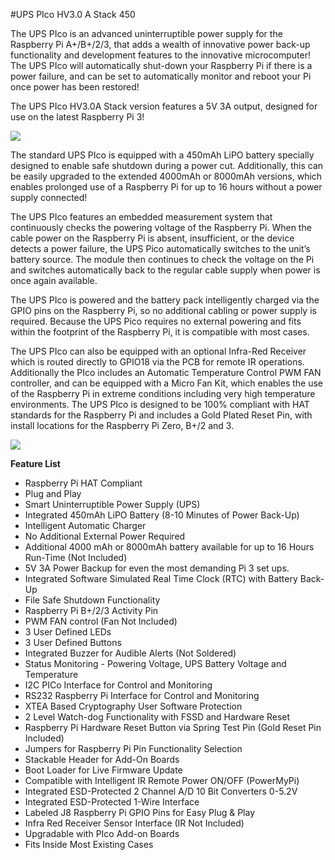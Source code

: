 #UPS PIco HV3.0 A Stack 450

The UPS PIco is an advanced uninterruptible power supply for the Raspberry Pi A+/B+/2/3, that adds a wealth of innovative power back-up functionality and development features to the innovative microcomputer! The UPS PIco will automatically shut-down your Raspberry Pi if there is a power failure, and can be set to automatically monitor and reboot your Pi once power has been restored!

The UPS PIco HV3.0A Stack version features a 5V 3A output, designed for use on the latest Raspberry Pi 3!

![](https://www.modmypi.com/image/data/rpi-products/breakout-boards/modmypi/pico/update-2/DSC_0794.jpg)

The standard UPS PIco is equipped with a 450mAh LiPO battery specially designed to enable safe shutdown during a power cut. Additionally, this can be easily upgraded to the extended 4000mAh or 8000mAh versions, which enables prolonged use of a Raspberry Pi for up to 16 hours without a power supply connected!

The UPS PIco features an embedded measurement system that continuously checks the powering voltage of the Raspberry Pi. When the cable power on the Raspberry Pi is absent, insufficient, or the device detects a power failure, the UPS Pico automatically switches to the unit’s battery source. The module then continues to check the voltage on the Pi and switches automatically back to the regular cable supply when power is once again available.

The UPS PIco is powered and the battery pack intelligently charged via the GPIO pins on the Raspberry Pi, so no additional cabling or power supply is required. Because the UPS Pico requires no external powering and fits within the footprint of the Raspberry Pi, it is compatible with most cases.

The UPS PIco can also be equipped with an optional Infra-Red Receiver which is routed directly to GPIO18 via the PCB for remote IR operations. Additionally the PIco includes an Automatic Temperature Control PWM FAN controller, and can be equipped with a Micro Fan Kit, which enables the use of the Raspberry Pi in extreme conditions including very high temperature environments. The UPS PIco is designed to be 100% compliant with HAT standards for the Raspberry Pi and includes a Gold Plated Reset Pin, with install locations for the Raspberry Pi Zero, B+/2 and 3.

![](https://www.modmypi.com/image/data/rpi-products/breakout-boards/modmypi/pico/update-2/ups-pico-stack.png)

**Feature List**

* Raspberry Pi HAT Compliant
* Plug and Play
* Smart Uninterruptible Power Supply (UPS)
* Integrated 450mAh LiPO Battery (8-10 Minutes of Power Back-Up)
* Intelligent Automatic Charger
* No Additional External Power Required
* Additional 4000 mAh or 8000mAh battery available for up to 16 Hours Run-Time (Not Included)
* 5V 3A Power Backup for even the most demanding Pi 3 set ups.
* Integrated Software Simulated Real Time Clock (RTC) with Battery Back-Up
* File Safe Shutdown Functionality
* Raspberry Pi B+/2/3 Activity Pin
* PWM FAN control (Fan Not Included)
* 3 User Defined LEDs
* 3 User Defined Buttons
* Integrated Buzzer for Audible Alerts (Not Soldered)
* Status Monitoring - Powering Voltage, UPS Battery Voltage and Temperature
* I2C PICo Interface for Control and Monitoring
* RS232 Raspberry Pi Interface for Control and Monitoring
* XTEA Based Cryptography User Software Protection
* 2 Level  Watch-dog Functionality with FSSD and Hardware Reset
* Raspberry Pi Hardware Reset Button via Spring Test Pin (Gold Reset Pin Included)
* Jumpers for Raspberry Pi  Pin Functionality Selection
* Stackable Header  for Add-On Boards
* Boot Loader for Live Firmware Update
* Compatible with Intelligent IR Remote Power ON/OFF (PowerMyPi)
* Integrated ESD-Protected 2 Channel A/D 10 Bit Converters 0-5.2V
* Integrated ESD-Protected 1-Wire Interface
* Labeled J8 Raspberry Pi GPIO Pins for Easy Plug & Play
* Infra Red Receiver Sensor Interface (IR Not Included)
* Upgradable with PIco Add-on Boards
* Fits Inside Most Existing Cases